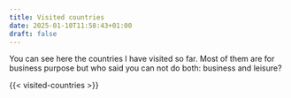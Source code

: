 ```yaml
---
title: Visited countries
date: 2025-01-10T11:58:43+01:00
draft: false
---
```


You can see here the countries I have visited so far. Most of them are for business purpose but who said you can not do both: business and leisure?

{{< visited-countries >}}
